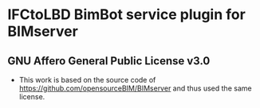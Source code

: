 # IFCtoLBD  BimBot service plugin for BIMserver



## GNU Affero General Public License v3.0

- This work is based on the source code of https://github.com/opensourceBIM/BIMserver and thus used the same license. 
